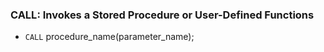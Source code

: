 ### **CALL**: Invokes a Stored Procedure or User-Defined Functions

- `CALL` procedure_name(parameter_name);